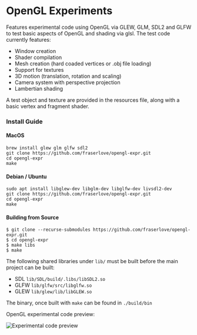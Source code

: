# OpenGL Experiments
Features experimental code using OpenGL via GLEW, GLM, SDL2 and GLFW to test basic aspects of OpenGL and shading via glsl. The test code currently features:
  - Window creation
  - Shader compilation
  - Mesh creation (hard coaded vertices or .obj file loading)
  - Support for textures
  - 3D motion (translation, rotation and scaling)
  - Camera system with perspective projection
  - Lambertian shading

A test object and texture are provided in the resources file, along with a basic vertex and fragment shader.

### Install Guide

#### MacOS
```
brew install glew glm glfw sdl2
git clone https://github.com/fraserlove/opengl-expr.git
cd opengl-expr
make
```

#### Debian / Ubuntu
```
sudo apt install libglew-dev libglm-dev libglfw-dev livsdl2-dev
git clone https://github.com/fraserlove/opengl-expr.git
cd opengl-expr
make
```

#### Building from Source
```
$ git clone --recurse-submodules https://github.com/fraserlove/opengl-expr.git
$ cd opengl-expr
$ make libs
$ make
```

The following shared libraries under `lib/` must be built before the main project can be built:
 - SDL `lib/SDL/build/.libs/libSDL2.so`
 - GLFW `lib/glfw/src/libglfw.so`
 - GLEW `lib/glew/lib/libGLEW.so`

 The binary, once built with `make` can be found in `./build/bin`

OpenGL experimental code preview:

![Experimental code preview](https://i.imgur.com/0Regwp5.png)